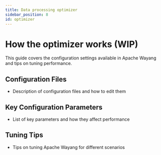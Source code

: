 ```yaml
---
title: Data processing optimizer
sidebar_position: 8
id: optimizer
---
```

<!--

  Licensed to the Apache Software Foundation (ASF) under one or more
  contributor license agreements.  See the NOTICE file distributed with
  this work for additional information regarding copyright ownership.
  The ASF licenses this file to You under the Apache License, Version 2.0
  (the "License"); you may not use this file except in compliance with
  the License.  You may obtain a copy of the License at

      http://www.apache.org/licenses/LICENSE-2.0

  Unless required by applicable law or agreed to in writing, software
  distributed under the License is distributed on an "AS IS" BASIS,
  WITHOUT WARRANTIES OR CONDITIONS OF ANY KIND, either express or implied.
  See the License for the specific language governing permissions and
  limitations under the License.

-->
# How the optimizer works (WIP)

This guide covers the configuration settings available in Apache Wayang and tips on tuning performance.

## Configuration Files
- Description of configuration files and how to edit them

## Key Configuration Parameters
- List of key parameters and how they affect performance

## Tuning Tips
- Tips on tuning Apache Wayang for different scenarios
